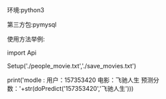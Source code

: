 环境:python3 

第三方包:pymysql

使用方法举例:

import Api

Setup('./people_movie.txt','./save_movies.txt')

print('modle : 用户：157353420 电影：飞驰人生 预测分数：'+str(doPredict('157353420','飞驰人生')))
